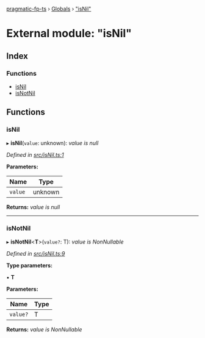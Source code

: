 [pragmatic-fp-ts](../README.md) › [Globals](../globals.md) › ["isNil"](_isnil_.md)

# External module: "isNil"

## Index

### Functions

* [isNil](_isnil_.md#isnil)
* [isNotNil](_isnil_.md#isnotnil)

## Functions

###  isNil

▸ **isNil**(`value`: unknown): *value is null*

*Defined in [src/isNil.ts:1](https://github.com/hermann-p/pragmatic-fp-ts/blob/d13f3c1/src/isNil.ts#L1)*

**Parameters:**

Name | Type |
------ | ------ |
`value` | unknown |

**Returns:** *value is null*

___

###  isNotNil

▸ **isNotNil**<**T**>(`value?`: T): *value is NonNullable<T>*

*Defined in [src/isNil.ts:9](https://github.com/hermann-p/pragmatic-fp-ts/blob/d13f3c1/src/isNil.ts#L9)*

**Type parameters:**

▪ **T**

**Parameters:**

Name | Type |
------ | ------ |
`value?` | T |

**Returns:** *value is NonNullable<T>*
